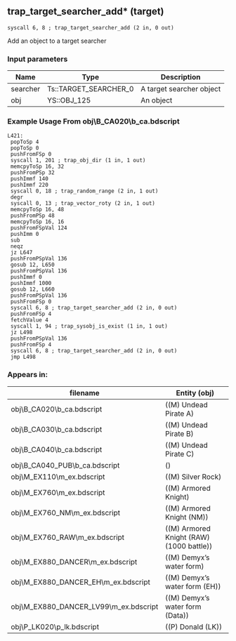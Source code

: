 ## trap_target_searcher_add* (target)

`syscall 6, 8 ; trap_target_searcher_add (2 in, 0 out)`

Add an object to a target searcher

### Input parameters
| Name | Type | Description
|------|------|------------
| searcher   | Ts::TARGET_SEARCHER_0   | A target searcher object
| obj   | YS::OBJ_125   | An object


### Example Usage From obj\B_CA020\b_ca.bdscript
```plaintext
L421:
 popToSp 4
 popToSp 0
 pushFromFSp 0
 syscall 1, 201 ; trap_obj_dir (1 in, 1 out)
 memcpyToSp 16, 32
 pushFromPSp 32
 pushImmf 140
 pushImmf 220
 syscall 0, 18 ; trap_random_range (2 in, 1 out)
 degr 
 syscall 0, 13 ; trap_vector_roty (2 in, 1 out)
 memcpyToSp 16, 48
 pushFromPSp 48
 memcpyToSp 16, 16
 pushFromFSpVal 124
 pushImm 0
 sub 
 neqz 
 jz L647
 pushFromPSpVal 136
 gosub 12, L650
 pushFromPSpVal 136
 pushImmf 0
 pushImmf 1000
 gosub 12, L660
 pushFromPSpVal 136
 pushFromFSp 0
 syscall 6, 8 ; trap_target_searcher_add (2 in, 0 out)
 pushFromFSp 4
 fetchValue 4
 syscall 1, 94 ; trap_sysobj_is_exist (1 in, 1 out)
 jz L498
 pushFromPSpVal 136
 pushFromFSp 4
 syscall 6, 8 ; trap_target_searcher_add (2 in, 0 out)
 jmp L498
```


### Appears in:
| filename | Entity (obj)
|----------|-------------
| obj\B_CA020\b_ca.bdscript       | ((M) Undead Pirate A)          
| obj\B_CA030\b_ca.bdscript       | ((M) Undead Pirate B)          
| obj\B_CA040\b_ca.bdscript       | ((M) Undead Pirate C)          
| obj\B_CA040_PUB\b_ca.bdscript       | ()          
| obj\M_EX110\m_ex.bdscript       | ((M) Silver Rock)          
| obj\M_EX760\m_ex.bdscript       | ((M) Armored Knight)          
| obj\M_EX760_NM\m_ex.bdscript       | ((M) Armored Knight (NM))          
| obj\M_EX760_RAW\m_ex.bdscript       | ((M) Armored Knight (RAW) (1000 battle))          
| obj\M_EX880_DANCER\m_ex.bdscript       | ((M) Demyx’s water form)          
| obj\M_EX880_DANCER_EH\m_ex.bdscript       | ((M) Demyx’s water form (EH))          
| obj\M_EX880_DANCER_LV99\m_ex.bdscript       | ((M) Demyx’s water form (Data))          
| obj\P_LK020\p_lk.bdscript       | ((P) Donald (LK))          




